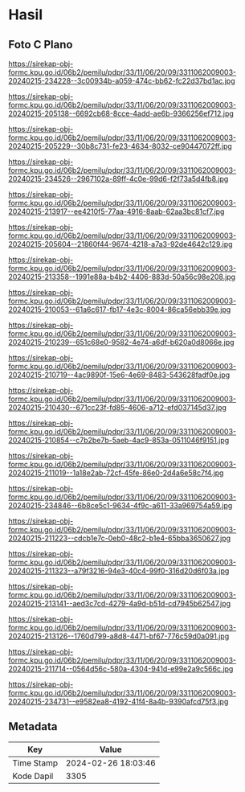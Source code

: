 # Hasil

## Foto C Plano

https://sirekap-obj-formc.kpu.go.id/06b2/pemilu/pdpr/33/11/06/20/09/3311062009003-20240215-234228--3c00934b-a059-474c-bb62-fc22d37bd1ac.jpg

https://sirekap-obj-formc.kpu.go.id/06b2/pemilu/pdpr/33/11/06/20/09/3311062009003-20240215-205138--6692cb68-8cce-4add-ae6b-9366256ef712.jpg

https://sirekap-obj-formc.kpu.go.id/06b2/pemilu/pdpr/33/11/06/20/09/3311062009003-20240215-205229--30b8c731-fe23-4634-8032-ce90447072ff.jpg

https://sirekap-obj-formc.kpu.go.id/06b2/pemilu/pdpr/33/11/06/20/09/3311062009003-20240215-234526--2967102a-89ff-4c0e-99d6-f2f73a5d4fb8.jpg

https://sirekap-obj-formc.kpu.go.id/06b2/pemilu/pdpr/33/11/06/20/09/3311062009003-20240215-213917--ee4210f5-77aa-4916-8aab-62aa3bc81cf7.jpg

https://sirekap-obj-formc.kpu.go.id/06b2/pemilu/pdpr/33/11/06/20/09/3311062009003-20240215-205604--21860f44-9674-4218-a7a3-92de4642c129.jpg

https://sirekap-obj-formc.kpu.go.id/06b2/pemilu/pdpr/33/11/06/20/09/3311062009003-20240215-213358--1991e88a-b4b2-4406-883d-50a56c98e208.jpg

https://sirekap-obj-formc.kpu.go.id/06b2/pemilu/pdpr/33/11/06/20/09/3311062009003-20240215-210053--61a6c617-fb17-4e3c-8004-86ca56ebb39e.jpg

https://sirekap-obj-formc.kpu.go.id/06b2/pemilu/pdpr/33/11/06/20/09/3311062009003-20240215-210239--651c68e0-9582-4e74-a6df-b620a0d8066e.jpg

https://sirekap-obj-formc.kpu.go.id/06b2/pemilu/pdpr/33/11/06/20/09/3311062009003-20240215-210719--4ac9890f-15e6-4e69-8483-543628fadf0e.jpg

https://sirekap-obj-formc.kpu.go.id/06b2/pemilu/pdpr/33/11/06/20/09/3311062009003-20240215-210430--671cc23f-fd85-4606-a712-efd037145d37.jpg

https://sirekap-obj-formc.kpu.go.id/06b2/pemilu/pdpr/33/11/06/20/09/3311062009003-20240215-210854--c7b2be7b-5aeb-4ac9-853a-0511046f9151.jpg

https://sirekap-obj-formc.kpu.go.id/06b2/pemilu/pdpr/33/11/06/20/09/3311062009003-20240215-211019--1a18e2ab-72cf-45fe-86e0-2d4a6e58c7f4.jpg

https://sirekap-obj-formc.kpu.go.id/06b2/pemilu/pdpr/33/11/06/20/09/3311062009003-20240215-234846--6b8ce5c1-9634-4f9c-a611-33a969754a59.jpg

https://sirekap-obj-formc.kpu.go.id/06b2/pemilu/pdpr/33/11/06/20/09/3311062009003-20240215-211223--cdcb1e7c-0eb0-48c2-b1e4-65bba3650627.jpg

https://sirekap-obj-formc.kpu.go.id/06b2/pemilu/pdpr/33/11/06/20/09/3311062009003-20240215-211323--a79f3216-94e3-40c4-99f0-316d20d6f03a.jpg

https://sirekap-obj-formc.kpu.go.id/06b2/pemilu/pdpr/33/11/06/20/09/3311062009003-20240215-213141--aed3c7cd-4279-4a9d-b51d-cd7945b62547.jpg

https://sirekap-obj-formc.kpu.go.id/06b2/pemilu/pdpr/33/11/06/20/09/3311062009003-20240215-213126--1760d799-a8d8-4471-bf67-776c59d0a091.jpg

https://sirekap-obj-formc.kpu.go.id/06b2/pemilu/pdpr/33/11/06/20/09/3311062009003-20240215-211714--0564d56c-580a-4304-941d-e99e2a9c566c.jpg

https://sirekap-obj-formc.kpu.go.id/06b2/pemilu/pdpr/33/11/06/20/09/3311062009003-20240215-234731--e9582ea8-4192-41f4-8a4b-9390afcd75f3.jpg


## Metadata

| Key        | Value               |
| ---------- | ------------------- |
| Time Stamp | 2024-02-26 18:03:46 |
| Kode Dapil | 3305                |



